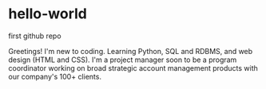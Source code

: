 # hello-world
first github repo

Greetings! I'm new to coding. Learning Python, SQL and RDBMS, and web design (HTML and CSS). I'm a project manager soon to be a program coordinator working on broad strategic account management products with our company's 100+ clients.
